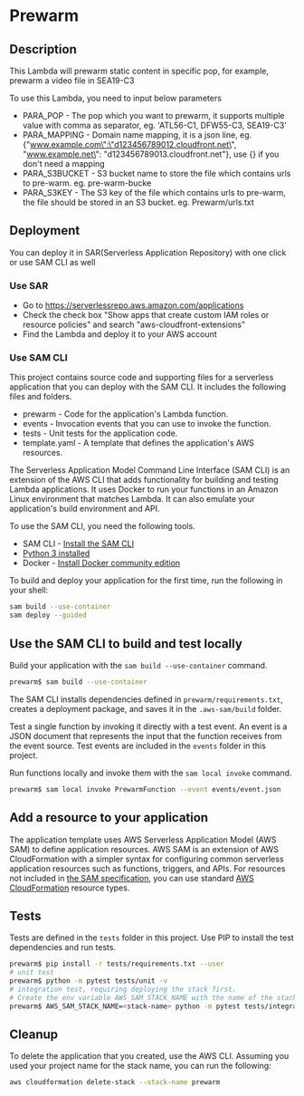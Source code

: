 # Prewarm

## Description

This Lambda will prewarm static content in specific pop, for example, prewarm a video file in SEA19-C3

To use this Lambda, you need to input below parameters

- PARA_POP - The pop which you want to prewarm, it supports multiple value with comma as separator, eg. 'ATL56-C1, DFW55-C3, SEA19-C3'
- PARA_MAPPING - Domain name mapping, it is a json line, eg. {\"www.example.com\":\"d123456789012.cloudfront.net\", \"www.example.net\": \"d123456789013.cloudfront.net\"}, use {} if you don't need a mapping
- PARA_S3BUCKET - S3 bucket name to store the file which contains urls to pre-warm. eg. pre-warm-bucke
- PARA_S3KEY - The S3 key of the file which contains urls to pre-warm, the file should be stored in an S3 bucket. eg. Prewarm/urls.txt


## Deployment

You can deploy it in SAR(Serverless Application Repository) with one click or use SAM CLI as well

### Use SAR

- Go to https://serverlessrepo.aws.amazon.com/applications
- Check the check box "Show apps that create custom IAM roles or resource policies" and search "aws-cloudfront-extensions"
- Find the Lambda and deploy it to your AWS account


### Use SAM CLI

This project contains source code and supporting files for a serverless application that you can deploy with the SAM CLI. It includes the following files and folders.

- prewarm - Code for the application's Lambda function.
- events - Invocation events that you can use to invoke the function.
- tests - Unit tests for the application code. 
- template.yaml - A template that defines the application's AWS resources.


The Serverless Application Model Command Line Interface (SAM CLI) is an extension of the AWS CLI that adds functionality for building and testing Lambda applications. It uses Docker to run your functions in an Amazon Linux environment that matches Lambda. It can also emulate your application's build environment and API.

To use the SAM CLI, you need the following tools.

* SAM CLI - [Install the SAM CLI](https://docs.aws.amazon.com/serverless-application-model/latest/developerguide/serverless-sam-cli-install.html)
* [Python 3 installed](https://www.python.org/downloads/)
* Docker - [Install Docker community edition](https://hub.docker.com/search/?type=edition&offering=community)

To build and deploy your application for the first time, run the following in your shell:

```bash
sam build --use-container
sam deploy --guided
```


## Use the SAM CLI to build and test locally

Build your application with the `sam build --use-container` command.

```bash
prewarm$ sam build --use-container
```

The SAM CLI installs dependencies defined in `prewarm/requirements.txt`, creates a deployment package, and saves it in the `.aws-sam/build` folder.

Test a single function by invoking it directly with a test event. An event is a JSON document that represents the input that the function receives from the event source. Test events are included in the `events` folder in this project.

Run functions locally and invoke them with the `sam local invoke` command.

```bash
prewarm$ sam local invoke PrewarmFunction --event events/event.json
```

## Add a resource to your application
The application template uses AWS Serverless Application Model (AWS SAM) to define application resources. AWS SAM is an extension of AWS CloudFormation with a simpler syntax for configuring common serverless application resources such as functions, triggers, and APIs. For resources not included in [the SAM specification](https://github.com/awslabs/serverless-application-model/blob/master/versions/2016-10-31.md), you can use standard [AWS CloudFormation](https://docs.aws.amazon.com/AWSCloudFormation/latest/UserGuide/aws-template-resource-type-ref.html) resource types.


## Tests

Tests are defined in the `tests` folder in this project. Use PIP to install the test dependencies and run tests.

```bash
prewarm$ pip install -r tests/requirements.txt --user
# unit test
prewarm$ python -m pytest tests/unit -v
# integration test, requiring deploying the stack first.
# Create the env variable AWS_SAM_STACK_NAME with the name of the stack we are testing
prewarm$ AWS_SAM_STACK_NAME=<stack-name> python -m pytest tests/integration -v
```

## Cleanup

To delete the application that you created, use the AWS CLI. Assuming you used your project name for the stack name, you can run the following:

```bash
aws cloudformation delete-stack --stack-name prewarm
```

